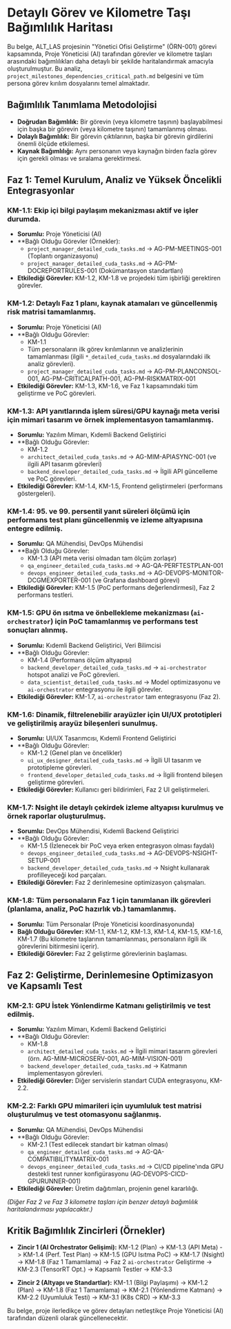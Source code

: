 # Detaylı Görev ve Kilometre Taşı Bağımlılık Haritası

Bu belge, ALT_LAS projesinin "Yönetici Ofisi Geliştirme" (ÖRN-001) görevi kapsamında, Proje Yöneticisi (AI) tarafından görevler ve kilometre taşları arasındaki bağımlılıkları daha detaylı bir şekilde haritalandırmak amacıyla oluşturulmuştur. Bu analiz, `project_milestones_dependencies_critical_path.md` belgesini ve tüm persona görev kırılım dosyalarını temel almaktadır.

## Bağımlılık Tanımlama Metodolojisi

*   **Doğrudan Bağımlılık:** Bir görevin (veya kilometre taşının) başlayabilmesi için başka bir görevin (veya kilometre taşının) tamamlanmış olması.
*   **Dolaylı Bağımlılık:** Bir görevin çıktılarının, başka bir görevin girdilerini önemli ölçüde etkilemesi.
*   **Kaynak Bağımlılığı:** Aynı personanın veya kaynağın birden fazla görev için gerekli olması ve sıralama gerektirmesi.

## Faz 1: Temel Kurulum, Analiz ve Yüksek Öncelikli Entegrasyonlar

### KM-1.1: Ekip içi bilgi paylaşım mekanizması aktif ve işler durumda.
*   **Sorumlu:** Proje Yöneticisi (AI)
*   **Bağlı Olduğu Görevler (Örnekler):
    *   `project_manager_detailed_cuda_tasks.md` -> AG-PM-MEETINGS-001 (Toplantı organizasyonu)
    *   `project_manager_detailed_cuda_tasks.md` -> AG-PM-DOCREPORTRULES-001 (Dokümantasyon standartları)
*   **Etkilediği Görevler:** KM-1.2, KM-1.8 ve projedeki tüm işbirliği gerektiren görevler.

### KM-1.2: Detaylı Faz 1 planı, kaynak atamaları ve güncellenmiş risk matrisi tamamlanmış.
*   **Sorumlu:** Proje Yöneticisi (AI)
*   **Bağlı Olduğu Görevler:
    *   KM-1.1
    *   Tüm personaların ilk görev kırılımlarının ve analizlerinin tamamlanması (ilgili `*_detailed_cuda_tasks.md` dosyalarındaki ilk analiz görevleri).
    *   `project_manager_detailed_cuda_tasks.md` -> AG-PM-PLANCONSOL-001, AG-PM-CRITICALPATH-001, AG-PM-RISKMATRIX-001
*   **Etkilediği Görevler:** KM-1.3, KM-1.6, ve Faz 1 kapsamındaki tüm geliştirme ve PoC görevleri.

### KM-1.3: API yanıtlarında işlem süresi/GPU kaynağı meta verisi için mimari tasarım ve örnek implementasyon tamamlanmış.
*   **Sorumlu:** Yazılım Mimarı, Kıdemli Backend Geliştirici
*   **Bağlı Olduğu Görevler:
    *   KM-1.2
    *   `architect_detailed_cuda_tasks.md` -> AG-MIM-APIASYNC-001 (ve ilgili API tasarım görevleri)
    *   `backend_developer_detailed_cuda_tasks.md` -> İlgili API güncelleme ve PoC görevleri.
*   **Etkilediği Görevler:** KM-1.4, KM-1.5, Frontend geliştirmeleri (performans göstergeleri).

### KM-1.4: 95. ve 99. persentil yanıt süreleri ölçümü için performans test planı güncellenmiş ve izleme altyapısına entegre edilmiş.
*   **Sorumlu:** QA Mühendisi, DevOps Mühendisi
*   **Bağlı Olduğu Görevler:
    *   KM-1.3 (API meta verisi olmadan tam ölçüm zorlaşır)
    *   `qa_engineer_detailed_cuda_tasks.md` -> AG-QA-PERFTESTPLAN-001
    *   `devops_engineer_detailed_cuda_tasks.md` -> AG-DEVOPS-MONITOR-DCGMEXPORTER-001 (ve Grafana dashboard görevi)
*   **Etkilediği Görevler:** KM-1.5 (PoC performans değerlendirmesi), Faz 2 performans testleri.

### KM-1.5: GPU ön ısıtma ve önbellekleme mekanizması (`ai-orchestrator`) için PoC tamamlanmış ve performans test sonuçları alınmış.
*   **Sorumlu:** Kıdemli Backend Geliştirici, Veri Bilimcisi
*   **Bağlı Olduğu Görevler:
    *   KM-1.4 (Performans ölçüm altyapısı)
    *   `backend_developer_detailed_cuda_tasks.md` -> `ai-orchestrator` hotspot analizi ve PoC görevleri.
    *   `data_scientist_detailed_cuda_tasks.md` -> Model optimizasyonu ve `ai-orchestrator` entegrasyonu ile ilgili görevler.
*   **Etkilediği Görevler:** KM-1.7, `ai-orchestrator` tam entegrasyonu (Faz 2).

### KM-1.6: Dinamik, filtrelenebilir arayüzler için UI/UX prototipleri ve geliştirilmiş arayüz bileşenleri sunulmuş.
*   **Sorumlu:** UI/UX Tasarımcısı, Kıdemli Frontend Geliştirici
*   **Bağlı Olduğu Görevler:
    *   KM-1.2 (Genel plan ve öncelikler)
    *   `ui_ux_designer_detailed_cuda_tasks.md` -> İlgili UI tasarım ve prototipleme görevleri.
    *   `frontend_developer_detailed_cuda_tasks.md` -> İlgili frontend bileşen geliştirme görevleri.
*   **Etkilediği Görevler:** Kullanıcı geri bildirimleri, Faz 2 UI geliştirmeleri.

### KM-1.7: Nsight ile detaylı çekirdek izleme altyapısı kurulmuş ve örnek raporlar oluşturulmuş.
*   **Sorumlu:** DevOps Mühendisi, Kıdemli Backend Geliştirici
*   **Bağlı Olduğu Görevler:
    *   KM-1.5 (İzlenecek bir PoC veya erken entegrasyon olması faydalı)
    *   `devops_engineer_detailed_cuda_tasks.md` -> AG-DEVOPS-NSIGHT-SETUP-001
    *   `backend_developer_detailed_cuda_tasks.md` -> Nsight kullanarak profilleyeceği kod parçaları.
*   **Etkilediği Görevler:** Faz 2 derinlemesine optimizasyon çalışmaları.

### KM-1.8: Tüm personaların Faz 1 için tanımlanan ilk görevleri (planlama, analiz, PoC hazırlık vb.) tamamlanmış.
*   **Sorumlu:** Tüm Personalar (Proje Yöneticisi koordinasyonunda)
*   **Bağlı Olduğu Görevler:** KM-1.1, KM-1.2, KM-1.3, KM-1.4, KM-1.5, KM-1.6, KM-1.7 (Bu kilometre taşlarının tamamlanması, personaların ilgili ilk görevlerini bitirmesini içerir).
*   **Etkilediği Görevler:** Faz 2 geliştirme görevlerinin başlaması.

## Faz 2: Geliştirme, Derinlemesine Optimizasyon ve Kapsamlı Test

### KM-2.1: GPU İstek Yönlendirme Katmanı geliştirilmiş ve test edilmiş.
*   **Sorumlu:** Yazılım Mimarı, Kıdemli Backend Geliştirici
*   **Bağlı Olduğu Görevler:
    *   KM-1.8
    *   `architect_detailed_cuda_tasks.md` -> İlgili mimari tasarım görevleri (örn. AG-MIM-MICROSERV-001, AG-MIM-VISION-001)
    *   `backend_developer_detailed_cuda_tasks.md` -> Katmanın implementasyon görevleri.
*   **Etkilediği Görevler:** Diğer servislerin standart CUDA entegrasyonu, KM-2.2.

### KM-2.2: Farklı GPU mimarileri için uyumluluk test matrisi oluşturulmuş ve test otomasyonu sağlanmış.
*   **Sorumlu:** QA Mühendisi, DevOps Mühendisi
*   **Bağlı Olduğu Görevler:
    *   KM-2.1 (Test edilecek standart bir katman olması)
    *   `qa_engineer_detailed_cuda_tasks.md` -> AG-QA-COMPATIBILITYMATRIX-001
    *   `devops_engineer_detailed_cuda_tasks.md` -> CI/CD pipeline'ında GPU destekli test runner konfigürasyonu (AG-DEVOPS-CICD-GPURUNNER-001)
*   **Etkilediği Görevler:** Üretim dağıtımları, projenin genel kararlılığı.

*(Diğer Faz 2 ve Faz 3 kilometre taşları için benzer detaylı bağımlılık haritalandırması yapılacaktır.)*

## Kritik Bağımlılık Zincirleri (Örnekler)

*   **Zincir 1 (AI Orchestrator Gelişimi):**
    KM-1.2 (Plan) -> KM-1.3 (API Meta) -> KM-1.4 (Perf. Test Plan) -> KM-1.5 (GPU Isıtma PoC) -> KM-1.7 (Nsight) -> KM-1.8 (Faz 1 Tamamlama) -> Faz 2 `ai-orchestrator` Geliştirme -> KM-2.3 (TensorRT Opt.) -> Kapsamlı Testler -> KM-3.3

*   **Zincir 2 (Altyapı ve Standartlar):**
    KM-1.1 (Bilgi Paylaşımı) -> KM-1.2 (Plan) -> KM-1.8 (Faz 1 Tamamlama) -> KM-2.1 (Yönlendirme Katmanı) -> KM-2.2 (Uyumluluk Testi) -> KM-3.1 (K8s CRD) -> KM-3.3

Bu belge, proje ilerledikçe ve görev detayları netleştikçe Proje Yöneticisi (AI) tarafından düzenli olarak güncellenecektir.

